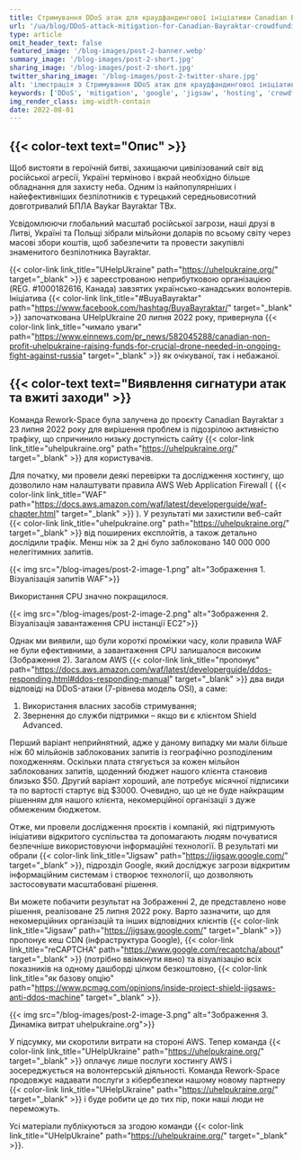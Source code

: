 ```yaml
---
title: Стримування DDoS атак для краудфандингової ініціативи Canadian Bayraktar
url: '/ua/blog/DDoS-attack-mitigation-for-Canadian-Bayraktar-crowdfunding-initiative'
type: article
omit_header_text: false
featured_image: '/blog-images/post-2-banner.webp'
summary_image: '/blog-images/post-2-short.jpg'
sharing_image: '/blog-images/post-2-short.jpg'
twitter_sharing_image: '/blog-images/post-2-twitter-share.jpg'
alt: 'ілюстрація з Стримування DDoS атак для краудфандингової ініціативи Canadian Bayraktar'
keywords: ['DDoS', 'mitigation', 'google', 'jigsaw', 'hosting', 'crowdfunding']
img_render_class: img-width-contain
date: 2022-08-01
---
```


## {{< color-text text="Опис" >}}

Щоб вистояти в героїчній битві, захищаючи цивілізований світ від російської агресії, Україні терміново і вкрай 
необхідно більше обладнання для захисту неба. Одним із найпопулярніших і найефективніших безпілотників є турецький 
середньовисотний довготривалий БПЛА Baykar Bayraktar TBx.

Усвідомлюючи глобальний масштаб російської загрози, наші друзі в Литві, Україні та Польщі зібрали мільйони доларів по 
всьому світу через масові збори коштів, щоб забезпечити та провести закупівлі знаменитого безпілотника Bayraktar.

{{< color-link link_title="UHelpUkraine" path="https://uhelpukraine.org/" target="_blank" >}} 
є зареєстрованою неприбутковою організацією (REG. #1000182616, Канада) завзятих українсько-канадських волонтерів. Ініціатива 
{{< color-link link_title="#BuyaBayraktar" path="https://www.facebook.com/hashtag/BuyaBayraktar/" target="_blank" >}} 
започаткована UHelpUkraine 20 липня 2022 року, привернула
{{< color-link link_title="чимало уваги" path="https://www.einnews.com/pr_news/582045288/canadian-non-profit-uhelpukraine-raising-funds-for-crucial-drone-needed-in-ongoing-fight-against-russia" target="_blank" >}}
як очікуваної, так і небажаної.


## {{< color-text text="Виявлення сигнатури атак та вжиті заходи" >}}

Команда Rework-Space була залучена до проєкту Canadian Bayraktar з 23 липня 2022 року для вирішення проблем із 
підозрілою активністю трафіку, що спричинило низьку доступність сайту
{{< color-link link_title="uhelpukraine.org" path="https://uhelpukraine.org/" target="_blank" >}}
для користувачів.

Для початку, ми провели деякі перевірки та дослідження хостингу, що дозволило нам налаштувати правила 
AWS Web Application Firewall (
{{< color-link link_title="WAF" path="https://docs.aws.amazon.com/waf/latest/developerguide/waf-chapter.html" target="_blank" >}}
). У результаті ми захистили веб-сайт
{{< color-link link_title="uhelpukraine.org" path="https://uhelpukraine.org/" target="_blank" >}}
від поширених експлойтів, а також 
детально дослідили трафік. Менш ніж за 2 дні було заблоковано 140 000 000 нелегітимних запитів.

{{< img src="/blog-images/post-2-image-1.png" alt="Зображення 1. Візуалізація запитів WAF">}}

Використання CPU значно покращилося.

{{< img src="/blog-images/post-2-image-2.png" alt="Зображення 2. Візуалізація завантаження CPU інстанції EC2">}}

Однак ми виявили, що були короткі проміжки часу, коли правила WAF не були ефективними, а завантаження CPU залишалося 
високим (Зображення 2). Загалом AWS
{{< color-link link_title="пропонує" path="https://docs.aws.amazon.com/waf/latest/developerguide/ddos-responding.html#ddos-responding-manual" target="_blank" >}}
два види відповіді на DDoS-атаки (7-рівнева модель OSI), а саме:
1. Використання власних засобів стримування;
2. Звернення до служби підтримки – якщо ви є клієнтом Shield Advanced.

Перший варіант неприйнятний, адже у даному випадку ми мали більше ніж 60 мільйонів заблокованих запитів із географічно 
розподіленим походженням. Оскільки плата стягується за кожен мільйон заблокованих запитів, щоденний бюджет нашого 
клієнта становив близько $50. Другий варіант хороший, але потребує місячної підписики та по вартості стартує від $3000. 
Очевидно, що це не буде найкращим рішенням для нашого клієнта, некомерційної організації з дуже обмеженим бюджетом.

Отже, ми провели дослідження проєктів і компаній, які підтримують ініціативи відкритого суспільства та допомагають 
людям почуватися безпечніше використовуючи інформаційні технології. В результаті ми обрали
{{< color-link link_title="Jigsaw" path="https://jigsaw.google.com/" target="_blank" >}}, підрозділ Google, який досліджує загрози відкритим інформаційним системам і 
створює технології, що дозволяють застосовувати масштабовані рішення.

Ви можете побачити результат на Зображенні 2, де представлено нове рішення, реалізоване 25 липня 2022 року. Варто 
зазначити, що для некомерційних організацій та інших відповідних клієнтів
{{< color-link link_title="Jigsaw" path="https://jigsaw.google.com/" target="_blank" >}}
пропонує кеш CDN (інфраструктура Google),
{{< color-link link_title="reCAPTCHA" path="https://www.google.com/recaptcha/about" target="_blank" >}}
(потрібно ввімкнути явно) та візуалізацію всіх показників на одному дашборді цілком безкоштовно,
{{< color-link link_title="як базову опцію" path="https://www.pcmag.com/opinions/inside-project-shield-jigsaws-anti-ddos-machine" target="_blank" >}}.

{{< img src="/blog-images/post-2-image-3.png" alt="Зображення З. Динаміка витрат uhelpukraine.org">}}

У підсумку, ми скоротили витрати на стороні AWS. Тепер команда
{{< color-link link_title="UHelpUkraine" path="https://uhelpukraine.org/" target="_blank" >}}
оплачує лише послуги хостингу AWS і зосереджується на волонтерській діяльності. Команда Rework-Space продовжує надавати 
послуги з кібербезпеки нашому новому партнеру
{{< color-link link_title="UHelpUkraine" path="https://uhelpukraine.org/" target="_blank" >}}
і буде робити це до тих пір, поки наші люди не переможуть.

Усі матеріали публікуються за згодою команди 
{{< color-link link_title="UHelpUkraine" path="https://uhelpukraine.org/" target="_blank" >}}.
